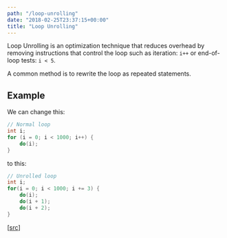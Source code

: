 ```yaml
---
path: "/loop-unrolling"
date: "2018-02-25T23:37:15+00:00"
title: "Loop Unrolling"
---
```


Loop Unrolling is an optimization technique that reduces overhead by removing instructions that control the loop such as iteration: `i++` or end-of-loop tests: `i < 5`.

A common method is to rewrite the loop as repeated statements.

## Example

We can change this:

```c
// Normal loop
int i;
for (i = 0; i < 1000; i++) {
    do(i);
}
```

to this:

```c
// Unrolled loop
int i;
for(i = 0; i < 1000; i += 3) {
    do(i);
    do(i + 1);
    do(i + 2);
}
```

[[src](https://en.wikipedia.org/wiki/Loop_unrolling#Simple_manual_example_in_C)]
